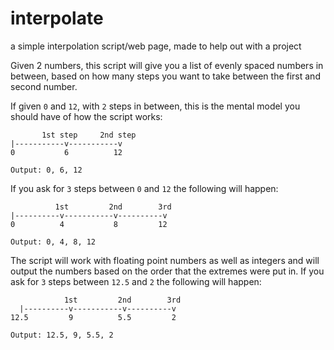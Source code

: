 # interpolate
a simple interpolation script/web page, made to help out with a project

Given 2 numbers, this script will give you a list of evenly spaced numbers in between, based on how many steps you want to take between the first and second number.

If given `0` and `12`, with `2` steps in between, this is the mental model you should have of how the script works:
```
       1st step     2nd step
|-----------v-----------v
0           6          12

Output: 0, 6, 12
```

If you ask for `3` steps between `0` and `12` the following will happen:
```
          1st         2nd        3rd
|----------v-----------v----------v
0          4           8         12

Output: 0, 4, 8, 12
```

The script will work with floating point numbers as well as integers and will output the numbers based on the order that the extremes were put in.
If you ask for `3` steps between `12.5` and `2` the following will happen:
```
            1st         2nd        3rd
  |----------v-----------v----------v
12.5         9          5.5         2

Output: 12.5, 9, 5.5, 2
```
